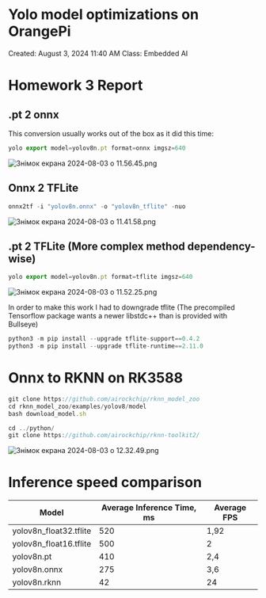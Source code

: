 # Yolo model optimizations on OrangePi

Created: August 3, 2024 11:40 AM
Class: Embedded AI

# Homework 3 Report

## .pt 2 onnx

This conversion usually works out of the box as it did this time:

```jsx
yolo export model=yolov8n.pt format=onnx imgsz=640

```

![Знімок екрана 2024-08-03 о 11.56.45.png](Yolo%20model%20optimizations%20on%20OrangePi%208965a6a9925d4d1482220c67a2aa990f/%25D0%2597%25D0%25BD%25D1%2596%25D0%25BC%25D0%25BE%25D0%25BA_%25D0%25B5%25D0%25BA%25D1%2580%25D0%25B0%25D0%25BD%25D0%25B0_2024-08-03_%25D0%25BE_11.56.45.png)

## Onnx 2 TFLite

```jsx
onnx2tf -i "yolov8n.onnx" -o "yolov8n_tflite" -nuo
```

![Знімок екрана 2024-08-03 о 11.41.58.png](Yolo%20model%20optimizations%20on%20OrangePi%208965a6a9925d4d1482220c67a2aa990f/%25D0%2597%25D0%25BD%25D1%2596%25D0%25BC%25D0%25BE%25D0%25BA_%25D0%25B5%25D0%25BA%25D1%2580%25D0%25B0%25D0%25BD%25D0%25B0_2024-08-03_%25D0%25BE_11.41.58.png)

## .pt 2 TFLite (More complex method dependency-wise)

```jsx
yolo export model=yolov8n.pt format=tflite imgsz=640
```

![Знімок екрана 2024-08-03 о 11.52.25.png](Yolo%20model%20optimizations%20on%20OrangePi%208965a6a9925d4d1482220c67a2aa990f/%25D0%2597%25D0%25BD%25D1%2596%25D0%25BC%25D0%25BE%25D0%25BA_%25D0%25B5%25D0%25BA%25D1%2580%25D0%25B0%25D0%25BD%25D0%25B0_2024-08-03_%25D0%25BE_11.52.25.png)

In order to make this work I had to downgrade tflite (The precompiled Tensorflow package wants a newer libstdc++ than is provided with Bullseye)

```jsx
python3 -m pip install --upgrade tflite-support==0.4.2
python3 -m pip install --upgrade tflite-runtime==2.11.0
```

# Onnx to RKNN on RK3588

```jsx
git clone https://github.com/airockchip/rknn_model_zoo
cd rknn_model_zoo/examples/yolov8/model
bash download_model.sh

cd ../python/
git clone https://github.com/airockchip/rknn-toolkit2/
```

![Знімок екрана 2024-08-03 о 12.32.49.png](Yolo%20model%20optimizations%20on%20OrangePi%208965a6a9925d4d1482220c67a2aa990f/%25D0%2597%25D0%25BD%25D1%2596%25D0%25BC%25D0%25BE%25D0%25BA_%25D0%25B5%25D0%25BA%25D1%2580%25D0%25B0%25D0%25BD%25D0%25B0_2024-08-03_%25D0%25BE_12.32.49.png)

# Inference speed comparison

| Model | Average Inference Time, ms | Average FPS |
| --- | --- | --- |
| yolov8n_float32.tflite | 520 | 1,92 |
| yolov8n_float16.tflite | 500 | 2 |
| yolov8n.pt | 410 | 2,4 |
| yolov8n.onnx | 275 | 3,6 |
| yolov8n.rknn | 42 | 24 |